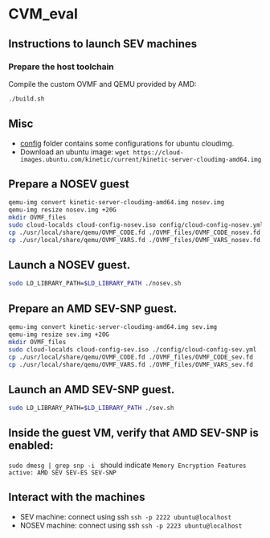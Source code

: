 # CVM_eval

## Instructions to launch SEV machines

### Prepare the host toolchain
Compile the custom OVMF and QEMU provided by AMD:

```bash
./build.sh
```

## Misc

- [config](.config/) folder contains some configurations for ubuntu cloudimg.
- Download an ubuntu image: `wget https://cloud-images.ubuntu.com/kinetic/current/kinetic-server-cloudimg-amd64.img`

## Prepare a NOSEV guest

```bash
qemu-img convert kinetic-server-cloudimg-amd64.img nosev.img
qemu-img resize nosev.img +20G
mkdir OVMF_files
sudo cloud-localds cloud-config-nosev.iso config/cloud-config-nosev.yml
cp ./usr/local/share/qemu/OVMF_CODE.fd ./OVMF_files/OVMF_CODE_nosev.fd
cp ./usr/local/share/qemu/OVMF_VARS.fd ./OVMF_files/OVMF_VARS_nosev.fd
```
## Launch a NOSEV guest. 

```bash
sudo LD_LIBRARY_PATH=$LD_LIBRARY_PATH ./nosev.sh
```

## Prepare an AMD SEV-SNP guest.

```bash
qemu-img convert kinetic-server-cloudimg-amd64.img sev.img
qemu-img resize sev.img +20G
mkdir OVMF_files
sudo cloud-localds cloud-config-sev.iso ./config/cloud-config-sev.yml
cp ./usr/local/share/qemu/OVMF_CODE.fd ./OVMF_files/OVMF_CODE_sev.fd
cp ./usr/local/share/qemu/OVMF_VARS.fd ./OVMF_files/OVMF_VARS_sev.fd
```

## Launch an AMD SEV-SNP guest. 

```bash
sudo LD_LIBRARY_PATH=$LD_LIBRARY_PATH ./sev.sh
```

## Inside the guest VM, verify that AMD SEV-SNP is enabled:
`sudo dmesg | grep snp -i ` should indicate `Memory Encryption Features active: AMD SEV SEV-ES SEV-SNP`

## Interact with the machines
- SEV machine: connect using ssh `ssh -p 2222 ubuntu@localhost`
- NOSEV machine: connect using ssh `ssh -p 2223 ubuntu@localhost`
